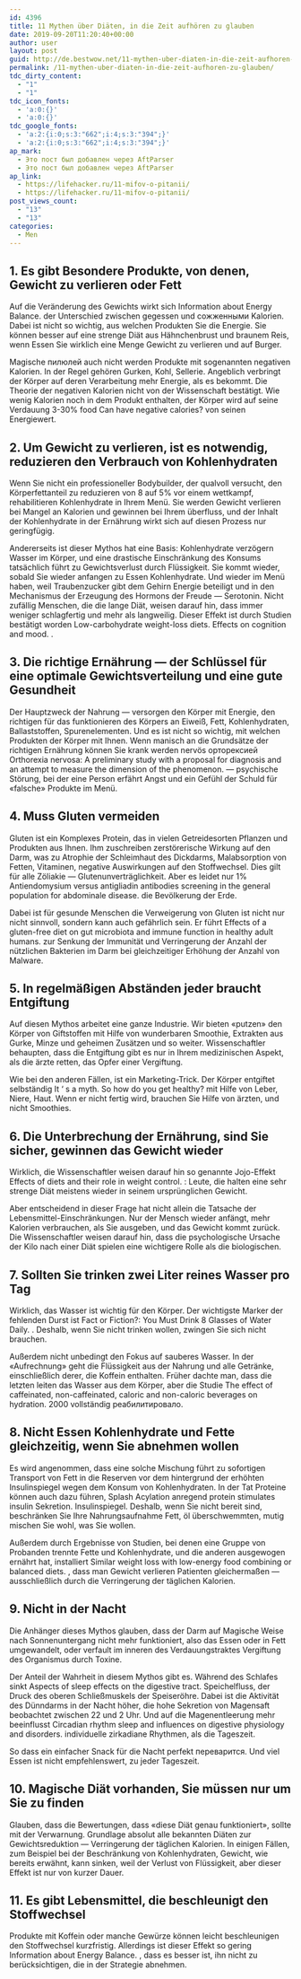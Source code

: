 ```yaml
---
id: 4396
title: 11 Mythen über Diäten, in die Zeit aufhören zu glauben
date: 2019-09-20T11:20:40+00:00
author: user
layout: post
guid: http://de.bestwow.net/11-mythen-uber-diaten-in-die-zeit-aufhoren-zu-glauben/
permalink: /11-mythen-uber-diaten-in-die-zeit-aufhoren-zu-glauben/
tdc_dirty_content:
  - "1"
  - "1"
tdc_icon_fonts:
  - 'a:0:{}'
  - 'a:0:{}'
tdc_google_fonts:
  - 'a:2:{i:0;s:3:"662";i:4;s:3:"394";}'
  - 'a:2:{i:0;s:3:"662";i:4;s:3:"394";}'
ap_mark:
  - Это пост был добавлен через AftParser
  - Это пост был добавлен через AftParser
ap_link:
  - https://lifehacker.ru/11-mifov-o-pitanii/
  - https://lifehacker.ru/11-mifov-o-pitanii/
post_views_count:
  - "13"
  - "13"
categories:
  - Men
---
```

## 1. Es gibt Besondere Produkte, von denen, Gewicht zu verlieren oder Fett

Auf die Veränderung des Gewichts wirkt sich <span><span> Information about Energy Balance. </span> </span> der Unterschied zwischen gegessen und сожженными Kalorien. Dabei ist nicht so wichtig, aus welchen Produkten Sie die Energie. Sie können besser auf eine strenge Diät aus Hähnchenbrust und braunem Reis, wenn Essen Sie wirklich eine Menge Gewicht zu verlieren und auf Burger.

Magische пилюлей auch nicht werden Produkte mit sogenannten negativen Kalorien. In der Regel gehören Gurken, Kohl, Sellerie. Angeblich verbringt der Körper auf deren Verarbeitung mehr Energie, als es bekommt. Die Theorie der negativen Kalorien nicht von der Wissenschaft bestätigt. Wie wenig Kalorien noch in dem Produkt enthalten, der Körper wird auf seine Verdauung 3-30% <span><span> food Can have negative calories? </span> </span> von seinen Energiewert.

## 2. Um Gewicht zu verlieren, ist es notwendig, reduzieren den Verbrauch von Kohlenhydraten

Wenn Sie nicht ein professioneller Bodybuilder, der qualvoll versucht, den Körperfettanteil zu reduzieren von 8 auf 5% vor einem wettkampf, rehabilitieren Kohlenhydrate in Ihrem Menü. Sie werden Gewicht verlieren bei Mangel an Kalorien und gewinnen bei Ihrem überfluss, und der Inhalt der Kohlenhydrate in der Ernährung wirkt sich auf diesen Prozess nur geringfügig.

Andererseits ist dieser Mythos hat eine Basis: Kohlenhydrate verzögern Wasser im Körper, und eine drastische Einschränkung des Konsums tatsächlich führt zu Gewichtsverlust durch Flüssigkeit. Sie kommt wieder, sobald Sie wieder anfangen zu Essen Kohlenhydrate. Und wieder im Menü haben, weil Traubenzucker gibt dem Gehirn Energie beteiligt und in den Mechanismus der Erzeugung des Hormons der Freude — Serotonin. Nicht zufällig Menschen, die die lange Diät, weisen darauf hin, dass immer weniger schlagfertig und mehr als langweilig. Dieser Effekt ist durch Studien bestätigt worden <span><span> Low-carbohydrate weight-loss diets. Effects on cognition and mood. </span> </span>.</p> 

## 3. Die richtige Ernährung — der Schlüssel für eine optimale Gewichtsverteilung und eine gute Gesundheit

Der Hauptzweck der Nahrung — versorgen den Körper mit Energie, den richtigen für das funktionieren des Körpers an Eiweiß, Fett, Kohlenhydraten, Ballaststoffen, Spurenelementen. Und es ist nicht so wichtig, mit welchen Produkten der Körper mit Ihnen. Wenn manisch an die Grundsätze der richtigen Ernährung können Sie krank werden nervös орторексией <span><span> Orthorexia nervosa: A preliminary study with a proposal for diagnosis and an attempt to measure the dimension of the phenomenon. </span> </span> — psychische Störung, bei der eine Person erfährt Angst und ein Gefühl der Schuld für «falsche» Produkte im Menü.

## 4. Muss Gluten vermeiden

Gluten ist ein Komplexes Protein, das in vielen Getreidesorten Pflanzen und Produkten aus Ihnen. Ihm zuschreiben zerstörerische Wirkung auf den Darm, was zu Atrophie der Schleimhaut des Dickdarms, Malabsorption von Fetten, Vitaminen, negative Auswirkungen auf den Stoffwechsel. Dies gilt für alle Zöliakie — Glutenunverträglichkeit. Aber es leidet nur 1% <span><span> Antiendomysium versus antigliadin antibodies screening in the general population for abdominale disease. </span> </span> die Bevölkerung der Erde.

Dabei ist für gesunde Menschen die Verweigerung von Gluten ist nicht nur nicht sinnvoll, sondern kann auch gefährlich sein. Er führt <span><span> Effects of a gluten-free diet on gut microbiota and immune function in healthy adult humans. </span> </span> zur Senkung der Immunität und Verringerung der Anzahl der nützlichen Bakterien im Darm bei gleichzeitiger Erhöhung der Anzahl von Malware.

## 5. In regelmäßigen Abständen jeder braucht Entgiftung

Auf diesen Mythos arbeitet eine ganze Industrie. Wir bieten «putzen» den Körper von Giftstoffen mit Hilfe von wunderbaren Smoothie, Extrakten aus Gurke, Minze und geheimen Zusätzen und so weiter. Wissenschaftler behaupten, dass die Entgiftung gibt es nur in Ihrem medizinischen Aspekt, als die ärzte retten, das Opfer einer Vergiftung.

Wie bei den anderen Fällen, ist ein Marketing-Trick. Der Körper entgiftet selbständig <span><span> It &#8216; s a myth. So how do you get healthy? </span> </span> mit Hilfe von Leber, Niere, Haut. Wenn er nicht fertig wird, brauchen Sie Hilfe von ärzten, und nicht Smoothies.</p> 

## 6. Die Unterbrechung der Ernährung, sind Sie sicher, gewinnen das Gewicht wieder

Wirklich, die Wissenschaftler weisen darauf hin so genannte Jojo-Effekt <span><span> Effects of diets and their role in weight control. </span> </span>: Leute, die halten eine sehr strenge Diät meistens wieder in seinem ursprünglichen Gewicht.

Aber entscheidend in dieser Frage hat nicht allein die Tatsache der Lebensmittel-Einschränkungen. Nur der Mensch wieder anfängt, mehr Kalorien verbrauchen, als Sie ausgeben, und das Gewicht kommt zurück. Die Wissenschaftler weisen darauf hin, dass die psychologische Ursache der Kilo nach einer Diät spielen eine wichtigere Rolle als die biologischen.

## 7. Sollten Sie trinken zwei Liter reines Wasser pro Tag

Wirklich, das Wasser ist wichtig für den Körper. Der wichtigste Marker der fehlenden Durst ist <span><span> Fact or Fiction?: You Must Drink 8 Glasses of Water Daily. </span> </span>. Deshalb, wenn Sie nicht trinken wollen, zwingen Sie sich nicht brauchen.

Außerdem nicht unbedingt den Fokus auf sauberes Wasser. In der «Aufrechnung» geht die Flüssigkeit aus der Nahrung und alle Getränke, einschließlich derer, die Koffein enthalten. Früher dachte man, dass die letzten leiten das Wasser aus dem Körper, aber die Studie <span><span> The effect of caffeinated, non-caffeinated, caloric and non-caloric beverages on hydration. </span> </span> 2000 vollständig реабилитировало.</p> 

## 8. Nicht Essen Kohlenhydrate und Fette gleichzeitig, wenn Sie abnehmen wollen

Es wird angenommen, dass eine solche Mischung führt zu sofortigen Transport von Fett in die Reserven vor dem hintergrund der erhöhten Insulinspiegel wegen dem Konsum von Kohlenhydraten. In der Tat Proteine können auch dazu führen, Splash <span><span> Acylation anregend protein stimulates insulin Sekretion. </span> </span> Insulinspiegel. Deshalb, wenn Sie nicht bereit sind, beschränken Sie Ihre Nahrungsaufnahme Fett, öl überschwemmten, mutig mischen Sie wohl, was Sie wollen.

Außerdem durch Ergebnisse von Studien, bei denen eine Gruppe von Probanden trennte Fette und Kohlenhydrate, und die anderen ausgewogen ernährt hat, installiert <span><span> Similar weight loss with low-energy food combining or balanced diets. </span> </span>, dass man Gewicht verlieren Patienten gleichermaßen — ausschließlich durch die Verringerung der täglichen Kalorien.

## 9. Nicht in der Nacht

Die Anhänger dieses Mythos glauben, dass der Darm auf Magische Weise nach Sonnenuntergang nicht mehr funktioniert, also das Essen oder in Fett umgewandelt, oder verfault im inneren des Verdauungstraktes Vergiftung des Organismus durch Toxine.

Der Anteil der Wahrheit in diesem Mythos gibt es. Während des Schlafes sinkt <span><span> Aspects of sleep effects on the digestive tract. </span> </span> Speichelfluss, der Druck des oberen Schließmuskels der Speiseröhre. Dabei ist die Aktivität des Dünndarms in der Nacht höher, die hohe Sekretion von Magensaft beobachtet zwischen 22 und 2 Uhr. Und auf die Magenentleerung mehr beeinflusst <span><span> Circadian rhythm sleep and influences on digestive physiology and disorders. </span> </span> individuelle zirkadiane Rhythmen, als die Tageszeit.

So dass ein einfacher Snack für die Nacht perfekt переварится. Und viel Essen ist nicht empfehlenswert, zu jeder Tageszeit.</p> 

## 10. Magische Diät vorhanden, Sie müssen nur um Sie zu finden

Glauben, dass die Bewertungen, dass «diese Diät genau funktioniert», sollte mit der Verwarnung. Grundlage absolut alle bekannten Diäten zur Gewichtsreduktion — Verringerung der täglichen Kalorien. In einigen Fällen, zum Beispiel bei der Beschränkung von Kohlenhydraten, Gewicht, wie bereits erwähnt, kann sinken, weil der Verlust von Flüssigkeit, aber dieser Effekt ist nur von kurzer Dauer.

## 11. Es gibt Lebensmittel, die beschleunigt den Stoffwechsel

Produkte mit Koffein oder manche Gewürze können leicht beschleunigen den Stoffwechsel kurzfristig. Allerdings ist dieser Effekt so gering <span><span> Information about Energy Balance. </span> </span>, dass es besser ist, ihn nicht zu berücksichtigen, die in der Strategie abnehmen.